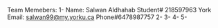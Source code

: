 Team Memebers:
1- Name: Salwan Aldhahab Student# 218597963  York Email: salwan99@my.yorku.ca  Phone#6478987757
2-
3-
4-
5-
